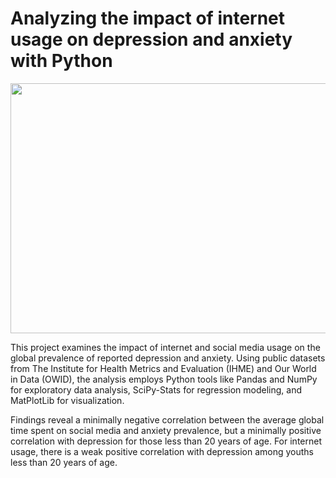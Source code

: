 # Analyzing the impact of internet usage on depression and anxiety with Python
<p align="center">
<img align="center" width="520" height="400" src="https://t3.ftcdn.net/jpg/01/82/32/54/360_F_182325472_P4k2rUBjxjlaDEyXwVlurke8XuugEslT.jpg">
</p>

This project examines the impact of internet and social media usage on the global prevalence of reported depression and anxiety. Using public datasets from The Institute for Health Metrics and Evaluation (IHME) and Our World in Data (OWID), the analysis employs Python tools like Pandas and NumPy for exploratory data analysis, SciPy-Stats for regression modeling, and MatPlotLib for visualization.

Findings reveal a minimally negative correlation between the average global time spent on social media and anxiety prevalence, but a minimally positive correlation with depression for those less than 20 years of age. For internet usage, there is a weak positive correlation with depression among youths less than 20 years of age. 
